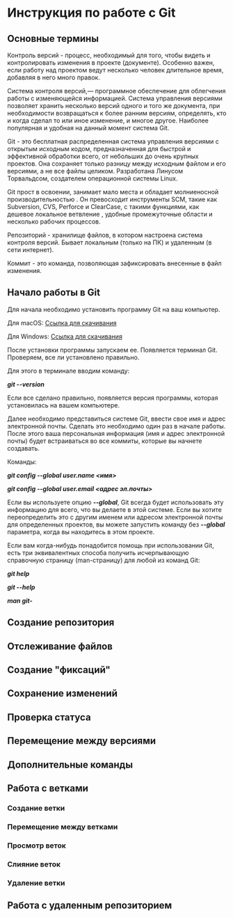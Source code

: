 # Инструкция по работе с Git

## Основные термины

Контроль версий - процесс, необходимый для того, чтобы видеть и контролировать изменения в проекте (документе). Особенно важен, если работу над проектом ведут несколько человек длительное время, добавляя в него много правок.


Система контроля версий,— программное обеспечение для облегчения работы с изменяющейся информацией. Система управления версиями позволяет хранить несколько версий одного и того же документа, при необходимости возвращаться к более ранним версиям, определять, кто и когда сделал то или иное изменение, и многое другое. Наиболее популярная и удобная на данный момент система Git.

Git - это бесплатная распределенная система управления версиями с открытым исходным кодом, предназначенная для быстрой и эффективной обработки всего, от небольших до очень крупных проектов. Она сохраняет только разницу между исходным файлом и его версиями, а не все файлы целиком. Разработана Линусом Торвальдсом, создателем операционной системы Linux.

Git прост в освоении, занимает мало места и обладает молниеносной производительностью . Он превосходит инструменты SCM, такие как Subversion, CVS, Perforce и ClearCase, с такими функциями, как дешевое локальное ветвление , удобные промежуточные области и несколько рабочих процессов.

Репозиторий - хранилище файлов, в котором настроена система контроля версий. Бывает локальным (только на ПК) и удаленным (в сети интернет).

Коммит - это команда, позволяющая зафиксировать внесенные в файл изменения.

## Начало работы в Git

Для начала необходимо установить программу Git на ваш компьютер. 

Для macOS: [Ссылка для скачивания](https://git-scm.com/download/mac)

Для Windows: [Ссылка для скачивания](https://git-scm.com/download/win)

После установки программы запускаем ее. Появляется терминал Git. Проверяем, все ли установлено правильно. 

Для этого в терминале вводим команду:

*__git --version__* 

Если все сделано правильно, появляется версия программы, которая установилась на вашем компьютере.

Далее необходимо представиться системе Git, ввести свое имя и адрес электронной почты. Сделать это необходимо один раз в начале работы. После этого ваша персональная информация (имя и адрес электронной почты) будет встраиваться во все коммиты, которые вы начнете создавать.

Команды:

*__git config --global user.name <имя>__*

*__git config --global user.email <адрес эл.почты>__*

Если вы используете опцию *__--global__*, Git всегда будет использовать эту информацию для всего, что вы делаете в этой системе. Если вы хотите переопределить это с другим именем или адресом электронной почты для определенных проектов, вы можете запустить команду без *__--global__* параметра, когда вы находитесь в этом проекте.

Если вам когда-нибудь понадобится помощь при использовании Git, есть три эквивалентных способа получить исчерпывающую справочную страницу (man-страницу) для любой из команд Git:

*__git help <verb>__*

*__git <verb> --help__*

*__man git-<verb>__*

## Создание репозитория

## Отслеживание файлов

## Создание "фиксаций"

## Сохранение изменений

## Проверка статуса

## Перемещение между версиями

## Дополнительные команды

## Работа с ветками

### Создание ветки

### Перемещение между ветками

### Просмотр веток

### Слияние веток

### Удаление ветки

## Работа с удаленным репозиторием




